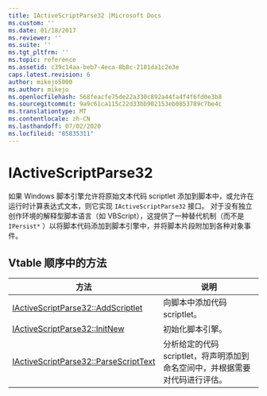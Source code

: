 ```yaml
---
title: IActiveScriptParse32 |Microsoft Docs
ms.custom: ''
ms.date: 01/18/2017
ms.reviewer: ''
ms.suite: ''
ms.tgt_pltfrm: ''
ms.topic: reference
ms.assetid: c39c14aa-beb7-4eca-8b8c-2181da1c2e3e
caps.latest.revision: 6
author: mikejo5000
ms.author: mikejo
ms.openlocfilehash: 568feacfe75de22a330c892a44fa4f4f6fd0e3b8
ms.sourcegitcommit: 9a9c61ca115c22d33bb902153eb0853789c7be4c
ms.translationtype: MT
ms.contentlocale: zh-CN
ms.lasthandoff: 07/02/2020
ms.locfileid: "85835311"
---
```

# <a name="iactivescriptparse32"></a>IActiveScriptParse32
如果 Windows 脚本引擎允许将原始文本代码 scriptlet 添加到脚本中，或允许在运行时计算表达式文本，则它实现 `IActiveScriptParse32` 接口。 对于没有独立创作环境的解释型脚本语言（如 VBScript），这提供了一种替代机制（而不是 `IPersist*` ）以将脚本代码添加到脚本引擎中，并将脚本片段附加到各种对象事件。  
  
## <a name="methods-in-vtable-order"></a>Vtable 顺序中的方法  
  
|方法|说明|  
|------------|-----------------|  
|[IActiveScriptParse32::AddScriptlet](../../winscript/reference/iactivescriptparse32-addscriptlet.md)|向脚本中添加代码 scriptlet。|  
|[IActiveScriptParse32::InitNew](../../winscript/reference/iactivescriptparse32-initnew.md)|初始化脚本引擎。|  
|[IActiveScriptParse32::ParseScriptText](../../winscript/reference/iactivescriptparse32-parsescripttext.md)|分析给定的代码 scriptlet，将声明添加到命名空间中，并根据需要对代码进行评估。|